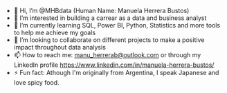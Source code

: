 - 👋 Hi, I’m @MHBdata (Human Name: Manuela Herrera Bustos)
- 👀 I’m interested in building a carrear as a data and business analyst
- 🌱 I’m currently learning SQL, Power BI, Python, Statistics and more tools to help me achieve my goals
- 💞️ I’m looking to collaborate on different projects to make a positive impact throughout data analysis
- 📫 How to reach me: manu_herrerab@outlook.com or through my LinkedIn profile https://www.linkedin.com/in/manuela-herrera-bustos/
- ⚡ Fun fact: Athough I'm originally from Argentina, I speak Japanese and love spicy food.

<!---
MHBdata/MHBdata is a ✨ special ✨ repository because its `README.md` (this file) appears on your GitHub profile.
You can click the Preview link to take a look at your changes.
--->

